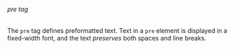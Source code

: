 ###### pre tag

The `pre` tag defines preformatted text. Text in a `pre` element is displayed in a fixed-width font, and the text *preserves* both spaces and line breaks.






